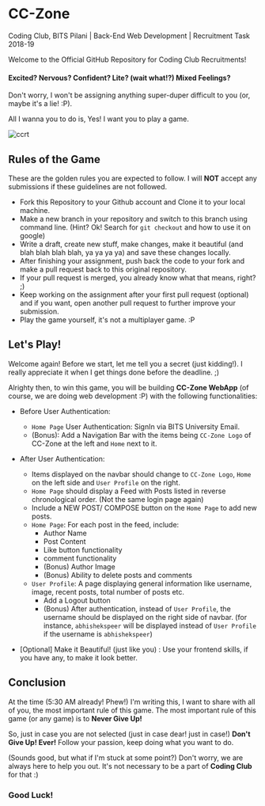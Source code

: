# CC-Zone
Coding Club, BITS Pilani | Back-End Web Development | Recruitment Task 2018-19

Welcome to the Official GitHub Repository for Coding Club Recruitments! 

#### Excited? Nervous? Confident? Lite? (wait what!?) Mixed Feelings?

Don't worry, I won't be assigning anything super-duper difficult to you (or, maybe it's a lie! :P).

All I wanna you to do is, Yes! I want you to play a game.



![ccrt](https://user-images.githubusercontent.com/33948877/51432759-191a3a00-1c63-11e9-8ea9-2cd46b4fff42.jpg)



## Rules of the Game 

These are the golden rules you are expected to follow. I will **NOT** accept any submissions if these guidelines are not followed.

- Fork this Repository to your Github account and Clone it to your local machine.
- Make a new branch in your repository and switch to this branch using command line. (Hint? Ok! Search for `git checkout` and how to use it on google)
- Write a draft, create new stuff, make changes, make it beautiful (and blah blah blah blah, ya ya ya ya) and save these changes locally.
- After finishing your assignment, push back the code to your fork and make a pull request back to this original repository.
- If your pull request is merged, you already know what that means, right? ;)
- Keep working on the assignment after your first pull request (optional) and if you want, open another pull request to further improve your submission. 
- Play the game yourself, it's not a multiplayer game. :P

## Let's Play!

Welcome again! Before we start, let me tell you a secret (just kidding!). I really appreciate it when I get things done before the deadline. ;)

Alrighty then, to win this game, you will be building **CC-Zone WebApp** (of course, we are doing web development :P) with the following functionalities:

- Before User Authentication:
  - `Home Page` User Authentication: SignIn via BITS University Email.
  - (Bonus): Add a Navigation Bar with the items being `CC-Zone Logo` of CC-Zone at the left and `Home` next to it.
  
- After User Authentication:
  - Items displayed on the navbar should change to `CC-Zone Logo`, `Home` on the left side and `User Profile` on the right.
  - `Home Page` should display a Feed with Posts listed in reverse chronological order. (Not the same login page again)
  - Include a NEW POST/ COMPOSE button on the `Home Page` to add new posts.
  - `Home Page`: For each post in the feed, include:
    - Author Name
    - Post Content
    - Like button functionality
    - comment functionality
    - (Bonus) Author Image
    - (Bonus) Ability to delete posts and comments
  - `User Profile`: A page displaying general information like username, image, recent posts, total number of posts etc. 
    - Add a Logout button
    - (Bonus) After authentication, instead of `User Profile`, the username should be displayed on the right side of navbar. (for instance, `abhishekspeer` will be displayed instead of `User Profile` if the username is `abhishekspeer`)
    
- [Optional] Make it Beautiful! (just like you) : Use your frontend skills, if you have any, to make it look better.

## Conclusion

At the time (5:30 AM already! Phew!) I'm writing this, I want to share with all of you, the most important rule of this game. The most important rule of this game (or any game) is to **Never Give Up!** 

So, just in case you are not selected (just in case dear! just in case!) **Don't Give Up! Ever!** Follow your passion, keep doing what you want to do. 

(Sounds good, but what if I'm stuck at some point?) 
Don't worry, we are always here to help you out. It's not necessary to be a part of **Coding Club** for that :)

### Good Luck!
 
